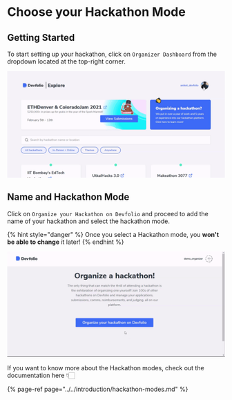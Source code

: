 # Choose your Hackathon Mode

## Getting Started

To start setting up your hackathon, click on `Organizer Dashboard` from the dropdown located at the top-right corner.

![](../../.gitbook/assets/organise.gif)

## Name and Hackathon Mode

Click on `Organize your Hackathon on Devfolio` and proceed to add the name of your hackathon and select the hackathon mode.

{% hint style="danger" %}
Once you select a Hackathon mode, you **won't be able to change** it later!
{% endhint %}

![Start building your hackathon on the Organizer Dashboard](../../.gitbook/assets/organize-a-hackathon.gif)

If you want to know more about the Hackathon modes, check out the documentation here 👇🏻

{% page-ref page="../../introduction/hackathon-modes.md" %}




